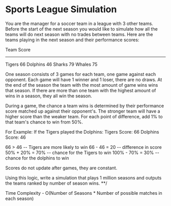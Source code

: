 Sports League Simulation
=====

You are the manager for a soccer team in a league with 3 other teams.
Before the start of the next season you would like to simulate how all
the teams will do next season with no trades between teams. Here are the
teams playing in the next season and their performance scores:

Team     Score
----     ----
Tigers   66
Dolphins 46
Sharks   79
Whales   75

One season consists of 3 games for each team, one game against each
opponent. Each game will have 1 winner and 1 loser, there are no draws.
At the end of the season the team with the most amount of game wins wins
that season. If there are more than one team with the highest amount of
wins in a season, they all win the season.

During a game, the chance a team wins is determined by their performance
score matched up against their opponent's. The stronger team will have a
higher score than the weaker team. For each point of difference, add 1%
to that team's chance to win from 50%.

For Example:
If the Tigers played the Dolphins:
Tigers Score: 66
Dolphins Score: 46

66 > 46 -- Tigers are more likely to win
66 - 46 = 20 -- difference in score
50% + 20% = 70% -- chance for the Tigers to win
100% - 70% = 30% -- chance for the dolphins to win

Scores do not update after games, they are constant.

Using this logic, write a simulation that plays 1 million seasons and
outputs the teams ranked by number of season wins.
**/

Time Complexity - O(Number of Seasons * Number of possible matches in each season)
